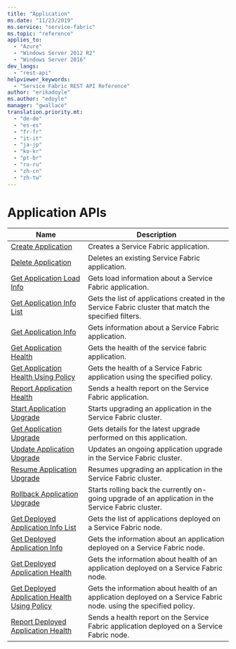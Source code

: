 ```yaml
---
title: "Application"
ms.date: "11/23/2019"
ms.service: "service-fabric"
ms.topic: "reference"
applies_to: 
  - "Azure"
  - "Windows Server 2012 R2"
  - "Windows Server 2016"
dev_langs: 
  - "rest-api"
helpviewer_keywords: 
  - "Service Fabric REST API Reference"
author: "erikadoyle"
ms.author: "edoyle"
manager: "gwallace"
translation.priority.mt: 
  - "de-de"
  - "es-es"
  - "fr-fr"
  - "it-it"
  - "ja-jp"
  - "ko-kr"
  - "pt-br"
  - "ru-ru"
  - "zh-cn"
  - "zh-tw"
---
```

# Application APIs

| Name | Description |
| --- | --- |
| [Create Application](sfclient-v70-api-createapplication.md) | Creates a Service Fabric application.<br/> |
| [Delete Application](sfclient-v70-api-deleteapplication.md) | Deletes an existing Service Fabric application.<br/> |
| [Get Application Load Info](sfclient-v70-api-getapplicationloadinfo.md) | Gets load information about a Service Fabric application.<br/> |
| [Get Application Info List](sfclient-v70-api-getapplicationinfolist.md) | Gets the list of applications created in the Service Fabric cluster that match the specified filters.<br/> |
| [Get Application Info](sfclient-v70-api-getapplicationinfo.md) | Gets information about a Service Fabric application.<br/> |
| [Get Application Health](sfclient-v70-api-getapplicationhealth.md) | Gets the health of the service fabric application.<br/> |
| [Get Application Health Using Policy](sfclient-v70-api-getapplicationhealthusingpolicy.md) | Gets the health of a Service Fabric application using the specified policy.<br/> |
| [Report Application Health](sfclient-v70-api-reportapplicationhealth.md) | Sends a health report on the Service Fabric application.<br/> |
| [Start Application Upgrade](sfclient-v70-api-startapplicationupgrade.md) | Starts upgrading an application in the Service Fabric cluster.<br/> |
| [Get Application Upgrade](sfclient-v70-api-getapplicationupgrade.md) | Gets details for the latest upgrade performed on this application.<br/> |
| [Update Application Upgrade](sfclient-v70-api-updateapplicationupgrade.md) | Updates an ongoing application upgrade in the Service Fabric cluster.<br/> |
| [Resume Application Upgrade](sfclient-v70-api-resumeapplicationupgrade.md) | Resumes upgrading an application in the Service Fabric cluster.<br/> |
| [Rollback Application Upgrade](sfclient-v70-api-rollbackapplicationupgrade.md) | Starts rolling back the currently on-going upgrade of an application in the Service Fabric cluster.<br/> |
| [Get Deployed Application Info List](sfclient-v70-api-getdeployedapplicationinfolist.md) | Gets the list of applications deployed on a Service Fabric node.<br/> |
| [Get Deployed Application Info](sfclient-v70-api-getdeployedapplicationinfo.md) | Gets the information about an application deployed on a Service Fabric node.<br/> |
| [Get Deployed Application Health](sfclient-v70-api-getdeployedapplicationhealth.md) | Gets the information about health of an application deployed on a Service Fabric node.<br/> |
| [Get Deployed Application Health Using Policy](sfclient-v70-api-getdeployedapplicationhealthusingpolicy.md) | Gets the information about health of an application deployed on a Service Fabric node. using the specified policy.<br/> |
| [Report Deployed Application Health](sfclient-v70-api-reportdeployedapplicationhealth.md) | Sends a health report on the Service Fabric application deployed on a Service Fabric node.<br/> |

